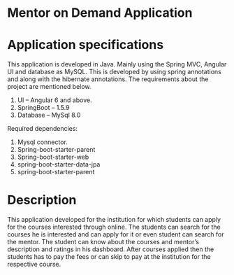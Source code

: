 # Mentor on Demand Application

# Application specifications
This application is developed in Java. Mainly using the Spring MVC, Angular UI and database as MySQL. This is developed by using spring annotations and along with the hibernate annotations. 
The requirements about the project are mentioned below.
1) UI – Angular 6 and above.
2) SpringBoot – 1.5.9   
3) Database – MySql 8.0
   
Required dependencies:

1) Mysql connector.
2) Spring-boot-starter-parent
3) Spring-boot-starter-web
4) spring-boot-starter-data-jpa
5) spring-boot-starter-parent
   
# Description
This application developed for the institution for which students can apply for the courses interested through online. The students can search for the courses he is interested and can apply for it or even student can search for the mentor. The student can know about the courses and mentor’s description and ratings in his dashboard. After courses applied then the students has to pay the fees or can skip to pay at the institution for the respective course.
